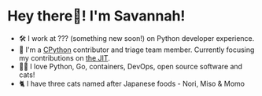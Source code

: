 # **Hey there👋! I'm Savannah!** 

- 🛠 I work at ??? (something new soon!) on Python developer experience.
- 🐍 I'm a [CPython](https://github.com/python/cpython) contributor and triage team member. Currently focusing my contributions on [the JIT](https://peps.python.org/pep-0744/).
- 👩‍💻 I love Python, Go, containers, DevOps, open source software and cats!
- 🐈 I have three cats named after Japanese foods - Nori, Miso & Momo

